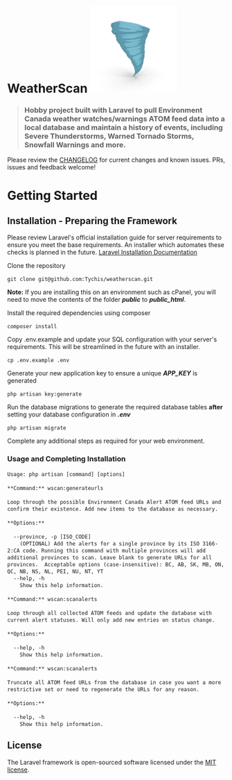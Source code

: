 # WeatherScan ![WeatherScan Icon](public/img/tornado-icon.png)

> ### Hobby project built with Laravel to pull Environment Canada weather watches/warnings ATOM feed data into a local database and maintain a history of events, including Severe Thunderstorms, Warned Tornado Storms, Snowfall Warnings and more.

Please review the [CHANGELOG](https://github.com/Tychis/weatherscan/blob/master/CHANGELOG.md) for current changes and known issues. PRs, issues and feedback welcome!

# Getting Started

## Installation - Preparing the Framework

Please review Laravel's official installation guide for server requirements to ensure you meet the base requirements. An installer which automates these checks is planned in the future. [Laravel Installation Documentation](https://laravel.com/docs/7.x/installation)

Clone the repository

    git clone git@github.com:Tychis/weatherscan.git

**Note:** If you are installing this on an environment such as cPanel, you will need to move the contents of the folder _**public**_ to _**public_html**_.

Install the required dependencies using composer

    composer install

Copy .env.example and update your SQL configuration with your server's requirements. This will be streamlined in the future with an installer.

    cp .env.example .env

Generate your new application key to ensure a unique _**APP_KEY**_ is generated

    php artisan key:generate

Run the database migrations to generate the required database tables **after** setting your database configuration in _**.env**_

    php artisan migrate

Complete any additional steps as required for your web environment.

### Usage and Completing Installation

```
Usage: php artisan [command] [options]

**Command:** wscan:generateurls

Loop through the possible Environment Canada Alert ATOM feed URLs and confirm their existence. Add new items to the database as necessary.

**Options:**

  --province, -p [ISO_CODE]
    (OPTIONAL) Add the alerts for a single province by its ISO 3166-2:CA code. Running this command with multiple provinces will add additional provinces to scan. Leave blank to generate URLs for all provinces.  Acceptable options (case-insensitive): BC, AB, SK, MB, ON, QC, NB, NS, NL, PEI, NU, NT, YT
  --help, -h
    Show this help information.

**Command:** wscan:scanalerts

Loop through all collected ATOM feeds and update the database with current alert statuses. Will only add new entries on status change.

**Options:**

  --help, -h
    Show this help information.

**Command:** wscan:scanalerts

Truncate all ATOM feed URLs from the database in case you want a more restrictive set or need to regenerate the URLs for any reason.

**Options:**

  --help, -h
    Show this help information.

```

## License

The Laravel framework is open-sourced software licensed under the [MIT license](https://opensource.org/licenses/MIT).
